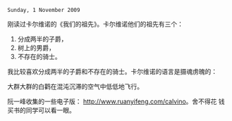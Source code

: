 `Sunday, 1 November 2009`

刚读过卡尔维诺的《我们的祖先》。卡尔维诺他们的祖先有三个：
1. 分成两半的子爵，
2. 树上的男爵，
3. 不存在的骑士。

我比较喜欢分成两半的子爵和不存在的骑士。卡尔维诺的语言是摄魂虏魄的：

大群大群的白鹳在混沌沉滞的空气中低低地飞行。

阮一峰收集的一些电子版： <http://www.ruanyifeng.com/calvino>。舍不得花
钱买书的同学可以看一眼。
